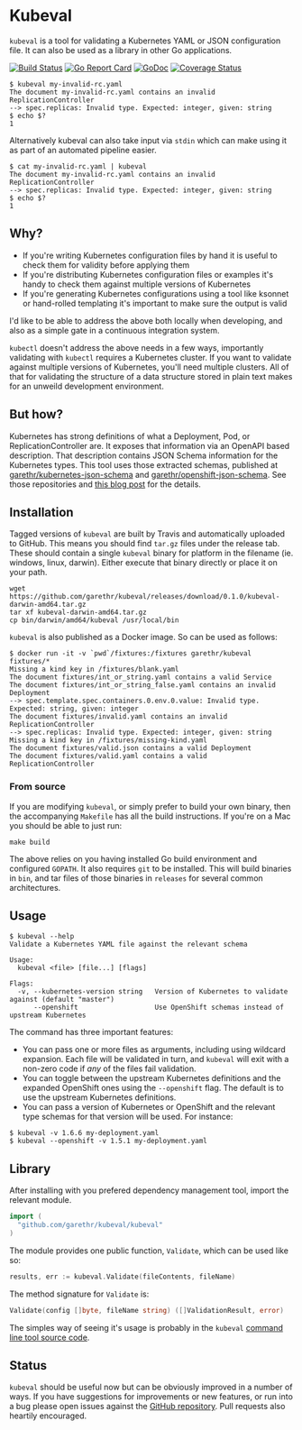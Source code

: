 # Kubeval

`kubeval` is a tool for validating a Kubernetes YAML or JSON configuration file.
It can also be used as a library in other Go applications.

[![Build
Status](https://travis-ci.org/garethr/kubeval.svg)](https://travis-ci.org/garethr/kubeval)
[![Go Report
Card](https://goreportcard.com/badge/github.com/garethr/kubeval)](https://goreportcard.com/report/github.com/garethr/kubeval)
[![GoDoc](https://godoc.org/github.com/garethr/kubeval?status.svg)](https://godoc.org/github.com/garethr/kubeval)
[![Coverage
Status](https://coveralls.io/repos/github/garethr/kubeval/badge.svg?branch=master)](https://coveralls.io/github/garethr/kubeval?branch=master)

```
$ kubeval my-invalid-rc.yaml
The document my-invalid-rc.yaml contains an invalid ReplicationController
--> spec.replicas: Invalid type. Expected: integer, given: string
$ echo $?
1
```

Alternatively kubeval can also take input via `stdin` which can make using
it as part of an automated pipeline easier.

```
$ cat my-invalid-rc.yaml | kubeval
The document my-invalid-rc.yaml contains an invalid ReplicationController
--> spec.replicas: Invalid type. Expected: integer, given: string
$ echo $?
1
```


## Why?

* If you're writing Kubernetes configuration files by hand it is useful
  to check them for validity before applying them
* If you're distributing Kubernetes configuration files or examples it's
  handy to check them against multiple versions of Kubernetes
* If you're generating Kubernetes configurations using a tool like
  ksonnet or hand-rolled templating it's important to make sure the
  output is valid

I'd like to be able to address the above both locally when developing,
and also as a simple gate in a continuous integration system.

`kubectl` doesn't address the above needs in a few ways, importantly
validating with `kubectl` requires a Kubernetes cluster. If you want to
validate against multiple versions of Kubernetes, you'll need multiple
clusters. All of that for validating the structure of a data structure
stored in plain text makes for an unweild development environment.


## But how?

Kubernetes has strong definitions of what a Deployment, Pod, or
ReplicationController are. It exposes that information via an OpenAPI
based description. That description contains JSON Schema information for
the Kubernetes types. This tool uses those extracted schemas, published
at [garethr/kubernetes-json-schema](https://github.com/garethr/kubernetes-json-schema) and [garethr/openshift-json-schema](https://github.com/garethr/openshift-json-schema). See
those repositories and
[this blog post](https://www.morethanseven.net/2017/06/26/schemas-for-kubernetes-types/)
for the details.


## Installation

Tagged versions of `kubeval` are built by Travis and automatically
uploaded to GitHub. This means you should find `tar.gz` files under the
release tab. These should contain a single `kubeval` binary for platform
in the filename (ie. windows, linux, darwin). Either execute that binary
directly or place it on your path.

```
wget
https://github.com/garethr/kubeval/releases/download/0.1.0/kubeval-darwin-amd64.tar.gz
tar xf kubeval-darwin-amd64.tar.gz
cp bin/darwin/amd64/kubeval /usr/local/bin
```

`kubeval` is also published as a Docker image. So can be used as
follows:

```
$ docker run -it -v `pwd`/fixtures:/fixtures garethr/kubeval fixtures/*
Missing a kind key in /fixtures/blank.yaml
The document fixtures/int_or_string.yaml contains a valid Service
The document fixtures/int_or_string_false.yaml contains an invalid Deployment
--> spec.template.spec.containers.0.env.0.value: Invalid type. Expected: string, given: integer
The document fixtures/invalid.yaml contains an invalid ReplicationController
--> spec.replicas: Invalid type. Expected: integer, given: string
Missing a kind key in /fixtures/missing-kind.yaml
The document fixtures/valid.json contains a valid Deployment
The document fixtures/valid.yaml contains a valid ReplicationController
```

### From source

If you are modifying `kubeval`, or simply prefer to build your own
binary, then the accompanying `Makefile` has all the build instructions.
If you're on a Mac you should be able to just run:

```
make build
```

The above relies on you having installed Go build environment and
configured `GOPATH`. It also requires `git` to be installed. This will
build binaries in `bin`, and tar files of those binaries in `releases`
for several common architectures.

## Usage

```
$ kubeval --help
Validate a Kubernetes YAML file against the relevant schema

Usage:
  kubeval <file> [file...] [flags]

Flags:
  -v, --kubernetes-version string   Version of Kubernetes to validate against (default "master")
      --openshift                   Use OpenShift schemas instead of upstream Kubernetes
```

The command has three important features:

* You can pass one or more files as arguments, including using wildcard
  expansion. Each file will be validated in turn, and `kubeval` will
  exit with a non-zero code if _any_ of the files fail validation.
* You can toggle between the upstream Kubernetes definitions and the
  expanded OpenShift ones using the `--openshift` flag. The default is
  to use the upstream Kubernetes definitions.
* You can pass a version of Kubernetes or OpenShift and the relevant
  type schemas for that version will be used. For instance:

```
$ kubeval -v 1.6.6 my-deployment.yaml
$ kubeval --openshift -v 1.5.1 my-deployment.yaml
```

## Library

After installing with you prefered dependency management tool, import the relevant module.

```go
import (
  "github.com/garethr/kubeval/kubeval"
)
```

The module provides one public function, `Validate`, which can be used
like so:

```go
results, err := kubeval.Validate(fileContents, fileName)
```

The method signature for `Validate` is:

```go
Validate(config []byte, fileName string) ([]ValidationResult, error)
```

The simples way of seeing it's usage is probably in the `kubeval`
[command line tool source code](cmd/root.go).


## Status

`kubeval` should be useful now but can be obviously improved in a number
of ways. If you have suggestions for improvements or new features, or
run into a bug please open issues against the [GitHub
repository](https://github.com/garethr/kubeval). Pull requests also
heartily encouraged.
